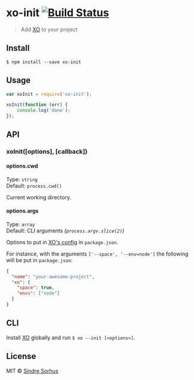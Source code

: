 # xo-init [![Build Status](https://travis-ci.org/sindresorhus/xo-init.svg?branch=master)](https://travis-ci.org/sindresorhus/xo-init)

> Add [XO](https://github.com/sindresorhus/xo) to your project


## Install

```
$ npm install --save xo-init
```


## Usage

```js
var xoInit = require('xo-init');

xoInit(function (err) {
	console.log('done');
});
```


## API

### xoInit([options], [callback])

#### options.cwd

Type: `string`  
Default: `process.cwd()`

Current working directory.

#### options.args

Type: `array`  
Default: CLI arguments *(`process.argv.slice(2)`)*

Options to put in [XO's config](https://www.npmjs.com/package/xo#config) in `package.json`.

For instance, with the arguments `['--space', '--env=node']` the following will be put in `package.json`:

```json
{
  "name": "your-awesome-project",
  "xo": {
    "space": true,
    "envs": ["node"]
  }
}
```


## CLI

Install [XO](https://github.com/sindresorhus/xo) globally and run `$ xo --init [<options>]`.


## License

MIT © [Sindre Sorhus](http://sindresorhus.com)
